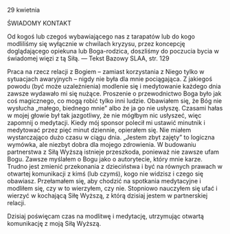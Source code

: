 29 kwietnia

ŚWIADOMY KONTAKT

 Od kogoś lub czegoś wybawiającego nas z tarapatów lub do kogo modliliśmy się wyłącznie w chwilach kryzysu, przez koncepcję doglądającego opiekuna lub Boga-rodzica, doszliśmy do poczucia bycia w świadomej więzi z tą Siłą. — Tekst Bazowy SLAA, str. 129

 Praca na rzecz relacji z Bogiem – zamiast korzystania z Niego tylko w sytuacjach awaryjnych – nigdy nie była dla mnie pociągająca. Z jakiegoś powodu (być może uzależnienia) modlenie się i medytowanie każdego dnia zawsze wydawało mi się nużące. Proszenie o przewodnictwo Boga było jak coś magicznego, co mogą robić tylko inni ludzie. Obawiałem się, że Bóg nie wysłucha „małego, biednego mnie” albo że ja go nie usłyszę. Czasami hałas w mojej głowie był tak jazgotliwy, że nie mógłbym nic usłyszeć, więc zapomnij o medytacji. Kiedy mój sponsor polecił mi ustawić minutnik i medytować przez pięć minut dziennie, opierałem się. Nie miałem wystarczająco dużo czasu w ciągu dnia. „Jestem zbyt zajęty” to logiczna wymówka, ale niezbyt dobra dla mojego zdrowienia. W budowaniu partnerstwa z Siłą Wyższą istnieje przeszkoda, ponieważ nie zawsze ufam Bogu. Zawsze myślałem o Bogu jako o autorytecie, który mnie karze. Trudno jest zmienić przekonania z dzieciństwa i być na równych prawach w otwartej komunikacji z kimś (lub czymś), kogo nie widzisz i czego się obawiasz. Przełamałem się, aby chodzić na spotkania medytacyjne i modliłem się, czy w to wierzyłem, czy nie. Stopniowo nauczyłem się ufać i wierzyć w kochającą Siłę Wyższą, z którą dzisiaj jestem w partnerskiej relacji.

 Dzisiaj poświęcam czas na modlitwę i medytację, utrzymując otwartą komunikację z moją Siłą Wyższą.
